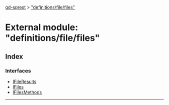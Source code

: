 [gd-sprest](../README.md) > ["definitions/file/files"](../modules/_definitions_file_files_.md)



# External module: "definitions/file/files"

## Index

### Interfaces

* [IFileResults](../interfaces/_definitions_file_files_.ifileresults.md)
* [IFiles](../interfaces/_definitions_file_files_.ifiles.md)
* [IFilesMethods](../interfaces/_definitions_file_files_.ifilesmethods.md)



---
